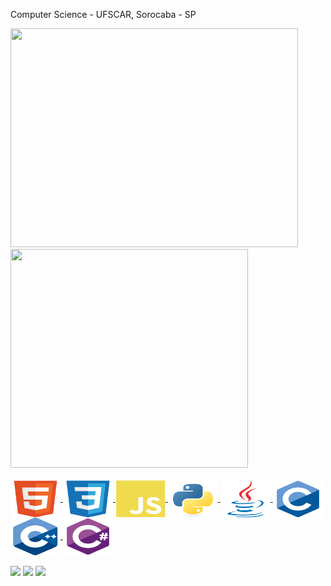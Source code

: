 Computer Science - UFSCAR, Sorocaba - SP

<div>
  <a href="https://github.com/CaioFPeres">
  <img height="350" width="460" width="300" src="https://github-readme-stats.vercel.app/api?username=CaioFPeres&show_icons=true&theme=dracula&include_all_commits=true&count_private=true"/>
  <img height="350" width="380" src="https://github-readme-stats.vercel.app/api/top-langs/?username=CaioFPeres&layout=compact&langs_count=15&theme=dracula"/>
</div>

<div style="display: inline_block"><br>
  <img align="center" height="60" width="80" src="https://raw.githubusercontent.com/devicons/devicon/master/icons/html5/html5-original.svg">
  <img align="center" height="60" width="80" src="https://raw.githubusercontent.com/devicons/devicon/master/icons/css3/css3-original.svg">
  <img align="center" height="60" width="80" src="https://raw.githubusercontent.com/devicons/devicon/master/icons/javascript/javascript-plain.svg">
  <img align="center" height="60" width="80" src="https://raw.githubusercontent.com/devicons/devicon/master/icons/python/python-original.svg">
  <img align="center" height="60" width="80" src="https://raw.githubusercontent.com/devicons/devicon/master/icons/java/java-original.svg">
  <img align="center" height="60" width="80" src="https://raw.githubusercontent.com/devicons/devicon/master/icons/c/c-original.svg">
  <img align="center" height="60" width="80" src="https://raw.githubusercontent.com/devicons/devicon/master/icons/cplusplus/cplusplus-original.svg">
  <img align="center" height="60" width="80" src="https://raw.githubusercontent.com/devicons/devicon/master/icons/csharp/csharp-original.svg">
</div>

 <br>
  
<div> 
  <a href="https://instagram.com/caiofperes" target="_blank"><img src="https://img.shields.io/badge/-Instagram-%23E4405F?style=for-the-badge&logo=instagram&logoColor=white" target="_blank"></a>
  <a href = "mailto:caiofperes@hotmail.com"><img src="https://img.shields.io/badge/-Hotmail-%23333?style=for-the-badge&logo=gmail&logoColor=white" target="_blank"></a>
  <a href="https://www.linkedin.com/in/caiofperes" target="_blank"><img src="https://img.shields.io/badge/-LinkedIn-%230077B5?style=for-the-badge&logo=linkedin&logoColor=white" target="_blank"></a> 
  
</div>
